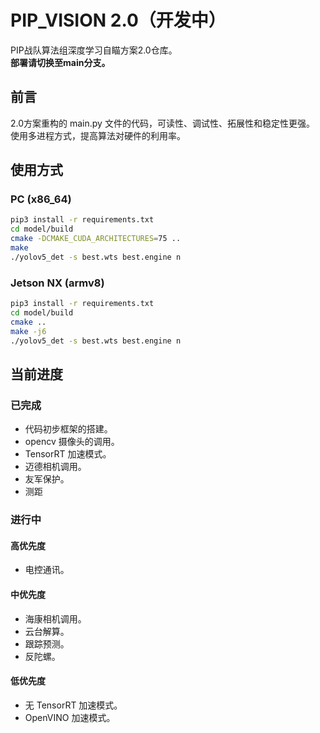 # PIP_VISION 2.0（开发中）
PIP战队算法组深度学习自瞄方案2.0仓库。\
**部署请切换至main分支。**

## 前言
2.0方案重构的 main.py 文件的代码，可读性、调试性、拓展性和稳定性更强。\
使用多进程方式，提高算法对硬件的利用率。

## 使用方式
### PC (x86_64)
```bash
pip3 install -r requirements.txt
cd model/build
cmake -DCMAKE_CUDA_ARCHITECTURES=75 ..
make
./yolov5_det -s best.wts best.engine n
```
### Jetson NX (armv8)
```bash
pip3 install -r requirements.txt
cd model/build
cmake ..
make -j6
./yolov5_det -s best.wts best.engine n
```

## 当前进度
### 已完成
- 代码初步框架的搭建。
- opencv 摄像头的调用。
- TensorRT 加速模式。
- 迈德相机调用。
- 友军保护。
- 测距
### 进行中
#### 高优先度
- 电控通讯。
#### 中优先度
- 海康相机调用。
- 云台解算。
- 跟踪预测。
- 反陀螺。
#### 低优先度
- 无 TensorRT 加速模式。
- OpenVINO 加速模式。

